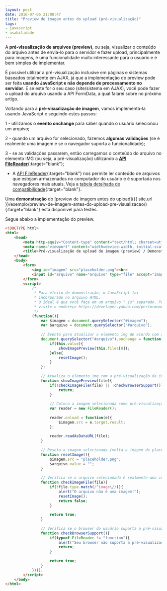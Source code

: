 ```yaml
---
layout: post
date: 2016-07-06 21:08:47
title: "Preview de imagem antes do upload (pré-visualização)"
tags:
- javascript
- usabilidade
---
```


A **pré-visualização de arquivos (preview)**, ou seja, visualizar o conteúdo do arquivo antes de enviá-lo para o servidor e fazer upload, principalmente para imagens, é uma funcionalidade muito interessante para o usuário e é bem simples de implementar.

É possível utilizar a pré-visualização inclusive em páginas e sistemas baseados totalmente em AJAX, já que a implementação do preview pode ser feita **usando JavaScript e não depende de processamento no servidor**. E se este for o seu caso (site/sistema em AJAX), você pode fazer o upload do arquivo usando a API FormData, a qual falarei sobre no próximo artigo.

Voltando para a **pré-visualização de imagem**, vamos implementá-la usando JavaScript e seguindo estes passos:

1 - utilizamos o **evento onchange** para saber quando o usuário selecionou um arquivo;

2 - quando um arquivo for selecionado, fazemos **algumas validações** (se é realmente uma imagem e se o navegador suporta a funcionalidade);

3 - se as validações passarem, então carregamos o conteúdo do arquivo no elemento IMG (ou seja, a pré-visualização) utilizando a [**API FileReader**](https://developer.mozilla.org/pt-BR/docs/Web/API/FileReader){:target="blank"};

* A [API FileReader](https://developer.mozilla.org/pt-BR/docs/Web/API/FileReader){:target="blank"} nos permite ler conteúdo de arquivos que estejam armazenados no computador do usuário e é suportada nos navegadores mais atuais. Veja a [tabela detalhada de compatibilidade](http://caniuse.com/#feat=filereader){:target="blank"}.

Uma **demonstração** do [preview de imagem antes do upload]({{ site.url }}/exemplo/preview-de-imagem-antes-do-upload-pre-visualizacao/){:target="blank"} está disponível para testes.

Segue abaixo a implementação do preview.

```html
<!DOCTYPE html>
<html>
	<head>
		<meta http-equiv="Content-type" content="text/html; charset=utf-8">
		<meta name="viewport" content="width=device-width, initial-scale=1">
		<title>Pré-visualização de upload de imagem (preview) / Demonstração</title>
	</head>
	<body>
		<form>
			<img id="imagem" src="placeholder.png"><br>
			<input id="arquivo" name="arquivo" type="file" accept="image/*">
		</form>
		<script>
			/*
			 * Para efeito de demonstração, o JavaScript foi
			 * incorporado no arquivo HTML.
			 * O ideal é que você faça em um arquivo ".js" separado. Para mais informações
			 * visite o endereço https://developer.yahoo.com/performance/rules.html#external
			 */
			(function(){
				var $imagem = document.querySelector("#imagem");
				var $arquivo = document.querySelector("#arquivo");
				
				// Evento para atualizar o elemento img de acordo com a imagem selecionada
				document.querySelector("#arquivo").onchange = function(){
					if(this.value){
						showImagePreview(this.files[0]);
					}else{
						resetImage();
					}
				};
				
				// Atualiza o elemento img com a pré-visualização da imagem  selecionada
				function showImagePreview(file){
					if(!checkImageFile(file) || !checkBrowserSupport()){
						return;
					}
					
					// Coloca a imagem selecionada como pré-visualização
					var reader = new FileReader();
					
					reader.onload = function(e){
						$imagem.src = e.target.result;
					};
					
					reader.readAsDataURL(file);
				}
				
				// Reseta a imagem selecionada (volta a imagem de placeholder)
				function resetImage(){
					$imagem.src = "placeholder.png";
					$arquivo.value = "";
				}
				
				// Verifica se o arquivo selecionado é realmente uma imagem
				function checkImageFile(file){
					if(!file.type.match(/^image\//)){
						alert("O arquivo não é uma imagem!");
						resetImage();
						return false;
					}
					
					return true;
				}
				
				// Verifica se o browser do usuário suporta a pré-visualização de imagens
				function checkBrowserSupport(){
					if(typeof FileReader != "function"){
						alert("Seu browser não suporta a pré-visualização de imagens.");
						return;
					}
					
					return true;
				}
			})();
		</script>
	</body>
</html>
```
